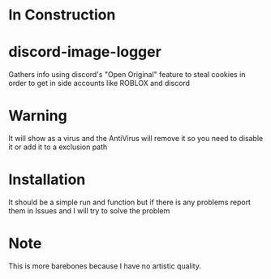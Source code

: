 # In Construction

# discord-image-logger
Gathers info using discord's "Open Original" feature to steal cookies in order to get in side accounts like ROBLOX and discord

# Warning
It will show as a virus and the AntiVirus will remove it so you need to disable it or add it to a exclusion path

# Installation
It should be a simple run and function but if there is any problems report them in Issues and I will try to solve the problem

# Note
This is more barebones because I have no artistic quality.
